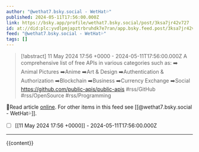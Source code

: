 ```yaml
---
author: "@wethat7․bsky․social - WetHat💦"
published: 2024-05-11T17:56:00.000Z
link: https://bsky.app/profile/wethat7.bsky.social/post/3ksa7jr42v727
id: at://did:plc:yvdlpmjapztrbruhdk7e7ran/app.bsky.feed.post/3ksa7jr42v727
feed: "@wethat7․bsky․social - WetHat💦"
tags: []
---
```

> [!abstract] 11 May 2024 17:56 +0000 - 2024-05-11T17:56:00.000Z
> A comprehensive list of free APIs in various categories such as: ➡️ Animal Pictures ➡️Anime ➡️Art & Design ➡️Authentication & Authorization ➡️Blockchain ➡️Business ➡️Currency Exchange ➡️Social https://github.com/public-apis/public-apis #rss/GitHub #rss/OpenSource #rss/Programming

🔗Read article [online](https://bsky.app/profile/wethat7.bsky.social/post/3ksa7jr42v727). For other items in this feed see [[@wethat7․bsky․social - WetHat💦]].

- [ ] [[11 May 2024 17꞉56 +0000]] - 2024-05-11T17:56:00.000Z
- - -
{{content}}
